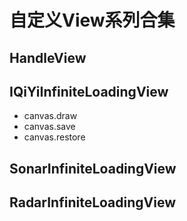 # 自定义View系列合集

## HandleView

## IQiYiInfiniteLoadingView
- canvas.draw
- canvas.save
- canvas.restore

## SonarInfiniteLoadingView

## RadarInfiniteLoadingView
